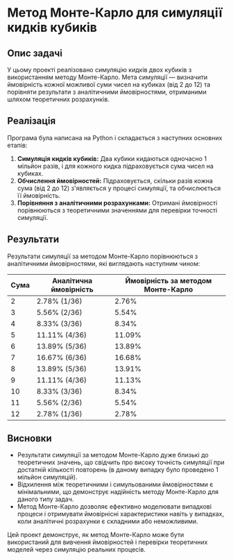 # Метод Монте-Карло для симуляції кидків кубиків

## Опис задачі

У цьому проекті реалізовано симуляцію кидків двох кубиків з використанням методу Монте-Карло. Мета симуляції — визначити ймовірність кожної можливої суми чисел на кубиках (від 2 до 12) та порівняти результати з аналітичними ймовірностями, отриманими шляхом теоретичних розрахунків.

## Реалізація

Програма була написана на Python і складається з наступних основних етапів:
1. **Симуляція кидків кубиків:** Два кубики кидаються одночасно 1 мільйон разів, і для кожного кидка підраховується сума чисел на кубиках.
2. **Обчислення ймовірностей:** Підраховується, скільки разів кожна сума (від 2 до 12) з'являється у процесі симуляції, та обчислюється її ймовірність.
3. **Порівняння з аналітичними розрахунками:** Отримані ймовірності порівнюються з теоретичними значеннями для перевірки точності симуляції.

## Результати

Результати симуляції за методом Монте-Карло порівнюються з аналітичними ймовірностями, які виглядають наступним чином:

| Сума | Аналітична ймовірність | Ймовірність за методом Монте-Карло |
|------|------------------------|------------------------------------|
| 2    | 2.78% (1/36)            | 2.76%                             |
| 3    | 5.56% (2/36)            | 5.54%                             |
| 4    | 8.33% (3/36)            | 8.34%                             |
| 5    | 11.11% (4/36)           | 11.09%                            |
| 6    | 13.89% (5/36)           | 13.89%                            |
| 7    | 16.67% (6/36)           | 16.68%                            |
| 8    | 13.89% (5/36)           | 13.91%                            |
| 9    | 11.11% (4/36)           | 11.13%                            |
| 10   | 8.33% (3/36)            | 8.34%                             |
| 11   | 5.56% (2/36)            | 5.54%                             |
| 12   | 2.78% (1/36)            | 2.78%                             |

## Висновки

- Результати симуляції за методом Монте-Карло дуже близькі до теоретичних значень, що свідчить про високу точність симуляції при достатній кількості повторень (в даному випадку було проведено 1 мільйон симуляцій).
- Відхилення між теоретичними і симульованими ймовірностями є мінімальними, що демонструє надійність методу Монте-Карло для даного типу задач.
- Метод Монте-Карло дозволяє ефективно моделювати випадкові процеси і отримувати ймовірнісні характеристики навіть у випадках, коли аналітичні розрахунки є складними або неможливими.

Цей проект демонструє, як метод Монте-Карло може бути використаний для вивчення ймовірностей і перевірки теоретичних моделей через симуляцію реальних процесів.

